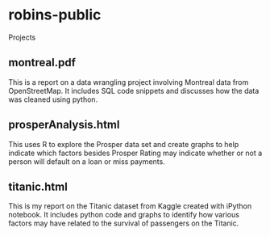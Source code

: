 # robins-public
Projects
## montreal.pdf 
This is a report on a data wrangling project involving Montreal data from OpenStreetMap.  It includes SQL code snippets and discusses how the data was cleaned using python.

## prosperAnalysis.html 
This uses R to explore the Prosper data set and create graphs to help indicate which factors besides Prosper Rating may indicate whether or not a person will default on a loan or miss payments.

## titanic.html
This is my report on the Titanic dataset from Kaggle created with iPython notebook.  It includes python code and graphs to identify how various factors may have related to the survival of passengers on the Titanic. 
